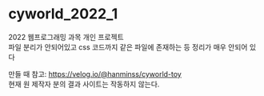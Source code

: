 # cyworld_2022_1
2022 웹프로그래밍 과목 개인 프로젝트  
파일 분리가 안되어있고 css 코드까지 같은 파일에 존재하는 등 정리가 매우 안되어 있다  

만들 때 참고: https://velog.io/@hanminss/cyworld-toy  
현재 원 제작자 분의 결과 사이트는 작동하지 않는다.
